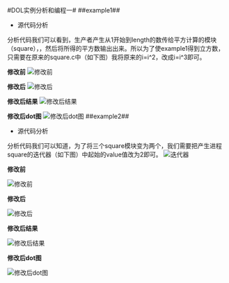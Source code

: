 #DOL实例分析和编程一#
##example1##
- 源代码分析


分析代码我们可以看到，生产者产生从1开始到length的数传给平方计算的模块（square），，然后将所得的平方数输出出来。所以为了使example1得到立方数，只需要在原来的square.c中（如下图）我将原来的i=i^2，改成i=i^3即可。

**修改前**
![修改前](http://a3.qpic.cn/psb?/V13EEK1H41EsoZ/EQB2GCHt7TSViSeRxaGLZQzy339vdkKGlROtBFpMh40!/b/dAoBAAAAAAAA&bo=EAJ.AAAAAAADAEk!&rf=viewer_4)

**修改后**
![修改后](http://a3.qpic.cn/psb?/V13EEK1H41EsoZ/M*j053qCuPoddn10LNqm5Nw7*PRtg3192BDuEyyUfwQ!/b/dAoBAAAAAAAA&bo=9gF8AAAAAAADAK4!&rf=viewer_4)

**修改后结果**
![修改后结果](http://a3.qpic.cn/psb?/V13EEK1H41EsoZ/iUNDAMjuC8tBegJB6OSIc8nBAaVoVVuqtnBOfRmWRr8!/b/dNoAAAAAAAAA&bo=pgKfAQAAAAADAB8!&rf=viewer_4)

**修改后dot图**
![修改后dot图](http://a2.qpic.cn/psb?/V13EEK1H41EsoZ/mtjgdMPBFcavTOMDcftK.LLLXh1BFB8Ai4etystjKq4!/b/dNwAAAAAAAAA&bo=*gEfAgAAAAADAMc!&rf=viewer_4)
##example2##
- 源代码分析

分析代码我们可以知道，为了将三个square模块变为两个，我们需要把产生进程square的迭代器（如下图）中起始的value值改为2即可。
![迭代器](http://a3.qpic.cn/psb?/V13EEK1H41EsoZ/Eh139NRo*bH93EkbTBu7oXrg1yA4ikShQ.YFIYfkGeg!/b/dAoBAAAAAAAA&bo=nwGLAAAAAAADADA!&rf=viewer_4)

**修改前**

![修改前](http://a1.qpic.cn/psb?/V13EEK1H41EsoZ/X2KdcmL.sBsOffbmqM6XjZVsICeayGDRhNv1WgYvQl0!/b/dHcBAAAAAAAA&bo=KgEiAAAAAAADACw!&rf=viewer_4)

**修改后**

![修改后](http://a2.qpic.cn/psb?/V13EEK1H41EsoZ/ghuCTIgQtTWYr65zp3.p5xsqryNasWxSGMh3ahFUDno!/b/dAkBAAAAAAAA&bo=sgEcAAAAAAADAIo!&rf=viewer_4)

**修改后结果**

![修改后结果](http://a2.qpic.cn/psb?/V13EEK1H41EsoZ/szhloKzesSSFTRo1B8uQ1MOhZ3aM4xGwnawSBJFiHY0!/b/dAkBAAAAAAAA&bo=kQGOAQAAAAADADo!&rf=viewer_4)

**修改后dot图**

![修改后dot图](http://a3.qpic.cn/psb?/V13EEK1H41EsoZ/MJ5XOSg7gOSXmp45qjDbkgPlcs*u0t5d2Xw*CvPnuJk!/b/dI8AAAAAAAAA&bo=vAJFAgAAAAADANw!&rf=viewer_4)